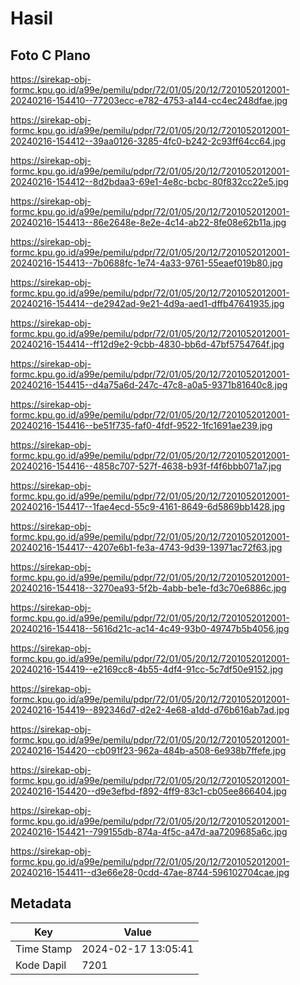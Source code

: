# Hasil

## Foto C Plano

https://sirekap-obj-formc.kpu.go.id/a99e/pemilu/pdpr/72/01/05/20/12/7201052012001-20240216-154410--77203ecc-e782-4753-a144-cc4ec248dfae.jpg

https://sirekap-obj-formc.kpu.go.id/a99e/pemilu/pdpr/72/01/05/20/12/7201052012001-20240216-154412--39aa0126-3285-4fc0-b242-2c93ff64cc64.jpg

https://sirekap-obj-formc.kpu.go.id/a99e/pemilu/pdpr/72/01/05/20/12/7201052012001-20240216-154412--8d2bdaa3-69e1-4e8c-bcbc-80f832cc22e5.jpg

https://sirekap-obj-formc.kpu.go.id/a99e/pemilu/pdpr/72/01/05/20/12/7201052012001-20240216-154413--86e2648e-8e2e-4c14-ab22-8fe08e62b11a.jpg

https://sirekap-obj-formc.kpu.go.id/a99e/pemilu/pdpr/72/01/05/20/12/7201052012001-20240216-154413--7b0688fc-1e74-4a33-9761-55eaef019b80.jpg

https://sirekap-obj-formc.kpu.go.id/a99e/pemilu/pdpr/72/01/05/20/12/7201052012001-20240216-154414--de2942ad-9e21-4d9a-aed1-dffb47641935.jpg

https://sirekap-obj-formc.kpu.go.id/a99e/pemilu/pdpr/72/01/05/20/12/7201052012001-20240216-154414--ff12d9e2-9cbb-4830-bb6d-47bf5754764f.jpg

https://sirekap-obj-formc.kpu.go.id/a99e/pemilu/pdpr/72/01/05/20/12/7201052012001-20240216-154415--d4a75a6d-247c-47c8-a0a5-9371b81640c8.jpg

https://sirekap-obj-formc.kpu.go.id/a99e/pemilu/pdpr/72/01/05/20/12/7201052012001-20240216-154416--be51f735-faf0-4fdf-9522-1fc1691ae239.jpg

https://sirekap-obj-formc.kpu.go.id/a99e/pemilu/pdpr/72/01/05/20/12/7201052012001-20240216-154416--4858c707-527f-4638-b93f-f4f6bbb071a7.jpg

https://sirekap-obj-formc.kpu.go.id/a99e/pemilu/pdpr/72/01/05/20/12/7201052012001-20240216-154417--1fae4ecd-55c9-4161-8649-6d5869bb1428.jpg

https://sirekap-obj-formc.kpu.go.id/a99e/pemilu/pdpr/72/01/05/20/12/7201052012001-20240216-154417--4207e6b1-fe3a-4743-9d39-13971ac72f63.jpg

https://sirekap-obj-formc.kpu.go.id/a99e/pemilu/pdpr/72/01/05/20/12/7201052012001-20240216-154418--3270ea93-5f2b-4abb-be1e-fd3c70e6886c.jpg

https://sirekap-obj-formc.kpu.go.id/a99e/pemilu/pdpr/72/01/05/20/12/7201052012001-20240216-154418--5616d21c-ac14-4c49-93b0-49747b5b4056.jpg

https://sirekap-obj-formc.kpu.go.id/a99e/pemilu/pdpr/72/01/05/20/12/7201052012001-20240216-154419--e2169cc8-4b55-4df4-91cc-5c7df50e9152.jpg

https://sirekap-obj-formc.kpu.go.id/a99e/pemilu/pdpr/72/01/05/20/12/7201052012001-20240216-154419--892346d7-d2e2-4e68-a1dd-d76b616ab7ad.jpg

https://sirekap-obj-formc.kpu.go.id/a99e/pemilu/pdpr/72/01/05/20/12/7201052012001-20240216-154420--cb091f23-962a-484b-a508-6e938b7ffefe.jpg

https://sirekap-obj-formc.kpu.go.id/a99e/pemilu/pdpr/72/01/05/20/12/7201052012001-20240216-154420--d9e3efbd-f892-4ff9-83c1-cb05ee866404.jpg

https://sirekap-obj-formc.kpu.go.id/a99e/pemilu/pdpr/72/01/05/20/12/7201052012001-20240216-154421--799155db-874a-4f5c-a47d-aa7209685a6c.jpg

https://sirekap-obj-formc.kpu.go.id/a99e/pemilu/pdpr/72/01/05/20/12/7201052012001-20240216-154411--d3e66e28-0cdd-47ae-8744-596102704cae.jpg


## Metadata

| Key        | Value               |
| ---------- | ------------------- |
| Time Stamp | 2024-02-17 13:05:41 |
| Kode Dapil | 7201                |



